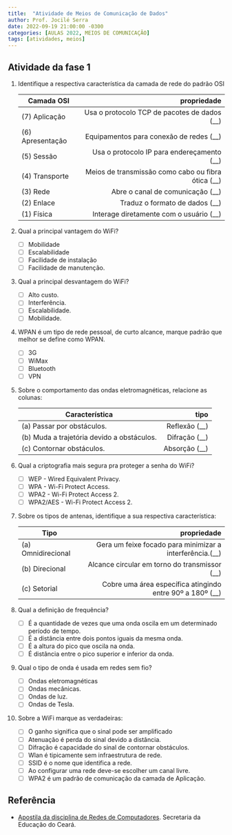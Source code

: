 ```yaml
---
title:  "Atividade de Meios de Comunicação de Dados"
author: Prof. Jocilé Serra
date: 2022-09-19 21:00:00 -0300
categories: [AULAS 2022, MEIOS DE COMUNICAÇÃO]
tags: [atividades, meios]
---
```


## Atividade da fase 1

1. Identifique a respectiva característica da camada de rede do padrão OSI

   | Camada OSI       |                                        propriedade |
   | ---------------- | -------------------------------------------------: |
   | (7) Aplicação    |       Usa o protocolo TCP de pacotes de dados (__) |
   | (6) Apresentação |            Equipamentos para conexão de redes (__) |
   | (5) Sessão       |         Usa o protocolo IP para endereçamento (__) |
   | (4) Transporte   | Meios de transmissão como cabo ou fibra ótica (__) |
   | (3) Rede         |                   Abre o canal de comunicação (__) |
   | (2) Enlace       |                     Traduz o formato de dados (__) |
   | (1) Física       |            Interage diretamente com o usuário (__) |

1. Qual a principal vantagem do WiFi?

   - [ ] Mobilidade
   - [ ] Escalabilidade
   - [ ] Facilidade de instalação
   - [ ] Facilidade de manutenção.

1. Qual a principal desvantagem do WiFi?

   - [ ] Alto custo.
   - [ ] Interferência.
   - [ ] Escalabilidade.
   - [ ] Mobilidade.

1. WPAN é um tipo de rede pessoal, de curto alcance, marque padrão que melhor se define como WPAN.

   - [ ] 3G
   - [ ] WiMax
   - [ ] Bluetooth
   - [ ] VPN

1. Sobre o comportamento das ondas eletromagnéticas, relacione as colunas:

   | Característica                             |          tipo |
   | ------------------------------------------ | ------------: |
   | (a) Passar por obstáculos.                 | Reflexão (__) |
   | (b) Muda a trajetória devido a obstáculos. | Difração (__) |
   | (c) Contornar obstáculos.                  | Absorção (__) |

1. Qual a criptografia mais segura pra proteger a senha do WiFi?

   - [ ] WEP - Wired Equivalent Privacy.
   - [ ] WPA - Wi-Fi Protect Access.
   - [ ] WPA2 - Wi-Fi Protect Access 2.
   - [ ] WPA2/AES - Wi-Fi Protect Access 2.

1. Sobre os tipos de antenas, identifique a sua respectiva característica:

   | Tipo               |                                               propriedade |
   | ------------------ | --------------------------------------------------------: |
   | (a) Omnidirecional |  Gera um feixe focado para minimizar a interferência.(__) |
   | (b) Direcional     |             Alcance circular em torno do transmissor (__) |
   | (c) Setorial       | Cobre uma área específica atingindo entre 90º a 180º (__) |

1. Qual a definição de frequência?

   - [ ] É a quantidade de vezes que uma onda oscila em um determinado período de tempo.
   - [ ] É a distância entre dois pontos iguais da mesma onda.
   - [ ] É a altura do pico que oscila na onda.
   - [ ] É distância entre o pico superior e inferior da onda.

1. Qual o tipo de onda é usada em redes sem fio?

   - [ ] Ondas eletromagnéticas
   - [ ] Ondas mecânicas.
   - [ ] Ondas de luz.
   - [ ] Ondas de Tesla.

1. Sobre a WiFi marque as verdadeiras:

   - [ ] O ganho significa que o sinal pode ser amplificado
   - [ ] Atenuação é perda do sinal devido a distância.
   - [ ] Difração é capacidade do sinal de contornar obstáculos.
   - [ ] Wlan é tipicamente sem infraestrutura de rede.
   - [ ] SSID é o nome que identifica a rede.
   - [ ] Ao configurar uma rede deve-se escolher um canal livre.
   - [ ] WPA2 é um padrão de comunicação da camada de Aplicação.

## Referência

- [Apostila da disciplina de Redes de Computadores](https://educacaoprofissional.seduc.ce.gov.br/images/material_didatico/redes_de_computadores/redes_de_computadores.pdf). Secretaria da Educação do Ceará.
